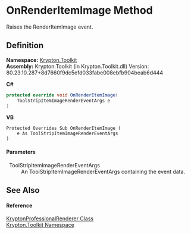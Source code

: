 # OnRenderItemImage Method


Raises the RenderItemImage event.



## Definition
**Namespace:** <a href="79d2eac2-21f4-54ff-7552-b20c33c30600.md">Krypton.Toolkit</a>  
**Assembly:** Krypton.Toolkit (in Krypton.Toolkit.dll) Version: 80.23.10.287+8d7660f9dc5efd033fabe008ebfb904beab6d444

**C#**
``` C#
protected override void OnRenderItemImage(
	ToolStripItemImageRenderEventArgs e
)
```
**VB**
``` VB
Protected Overrides Sub OnRenderItemImage ( 
	e As ToolStripItemImageRenderEventArgs
)
```



#### Parameters
<dl><dt>  ToolStripItemImageRenderEventArgs</dt><dd>An ToolStripItemImageRenderEventArgs containing the event data.</dd></dl>

## See Also


#### Reference
<a href="c6731763-c6fc-a88f-aa72-1e3b9820017b.md">KryptonProfessionalRenderer Class</a>  
<a href="79d2eac2-21f4-54ff-7552-b20c33c30600.md">Krypton.Toolkit Namespace</a>  
